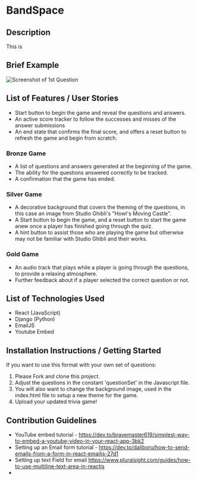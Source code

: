 # BandSpace
## Description
This is 
## Brief Example
![Screenshot of 1st Question](screenshot.png)
## List of Features / User Stories
* Start button to begin the game and reveal the questions and answers.
* An active score tracker to follow the successes and misses of the answer submissions
* An end state that confirms the final score, and offers a reset button to refresh the game and begin from scratch.
### Bronze Game
* A list of questions and answers generated at the beginning of the game.
* The ability for the questions answered correctly to be tracked.
* A confirmation that the game has ended.
### Silver Game
* A decorative background that covers the theming of the questions, in this case an image from Studio Ghibli's "Howl's Moving Castle".
* A Start button to begin the game, and a reset button to start the game anew once a player has finished going through the quiz.
* A hint button to assist those who are playing the game but otherwise may not be familiar with Studio Ghibli and their works.
### Gold Game
* An audio track that plays while a player is going through the questions, to provide a relaxing atmosphere.
* Further feedback about if a player selected the correct question or not. 
## List of Technologies Used
* React (JavaScript)
* Django (Python)
* EmailJS
* Youtube Embed
## Installation Instructions / Getting Started
If you want to use this format with your own set of questions:
1. Please Fork and clone this project.
2. Adjust the questions in the constant 'questionSet' in the Javascript file.
3. You will also want to change the background image, used in the index.html file to setup a new theme for the game.
4. Upload your updated trivia game!
## Contribution Guidelines
* YouTube embed tutorial - https://dev.to/bravemaster619/simplest-way-to-embed-a-youtube-video-in-your-react-app-3bk2
* Setting up an Email form tutorial - https://dev.to/daliboru/how-to-send-emails-from-a-form-in-react-emailjs-27d1
* Setting up text Field for email https://www.pluralsight.com/guides/how-to-use-multiline-text-area-in-reactjs
* 